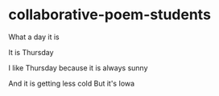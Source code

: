 # collaborative-poem-students
What a day it is

It is Thursday

I like Thursday because it is always sunny

And it is getting less cold
But it's Iowa 
